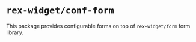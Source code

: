# `rex-widget/conf-form`

This package provides configurable forms on top of `rex-widget/form` form
library.
